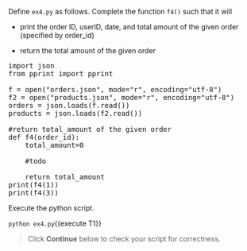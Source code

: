 Define `ex4.py` as follows. Complete the function `f4()` such that it will

* print the order ID, userID, date, and total amount of the given order (specified by order_id)

* return the total amount of the given order

<pre class="file" data-filename="ex4.py" data-target="replace">
import json
from pprint import pprint 

f = open("orders.json", mode="r", encoding="utf-8")
f2 = open("products.json", mode="r", encoding="utf-8")
orders = json.loads(f.read())
products = json.loads(f2.read())

#return total_amount of the given order
def f4(order_id):
    total_amount=0
	
	#todo
			
    return total_amount
print(f4(1))
print(f4(3))
</pre>


Execute the python script.

`python ex4.py`{{execute T1}}

>
> Click **Continue** below to check your script for correctness.
>
>
